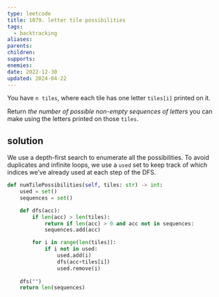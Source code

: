 ```yaml
---
type: leetcode
title: 1079. letter tile possibilities
tags:
  - backtracking
aliases: 
parents: 
children: 
supports: 
enemies: 
date: 2022-12-30
updated: 2024-04-22
---
```


You have `n`  `tiles`, where each tile has one letter `tiles[i]` printed on it.

Return _the number of possible non-empty sequences of letters_ you can make using the letters printed on those `tiles`.

## solution

We use a depth-first search to enumerate all the possibilities. To avoid duplicates and infinite loops, we use a `used` set to keep track of which indices we’ve already used at each step of the DFS.

```python
def numTilePossibilities(self, tiles: str) -> int:
	used = set()
	sequences = set()

	def dfs(acc):
		if len(acc) > len(tiles):
			return if len(acc) > 0 and acc not in sequences:
			sequences.add(acc)

		for i in range(len(tiles)):
			if i not in used:
				used.add(i)
				dfs(acc+tiles[i])
				used.remove(i)
				
	dfs("")
	return len(sequences)
```
